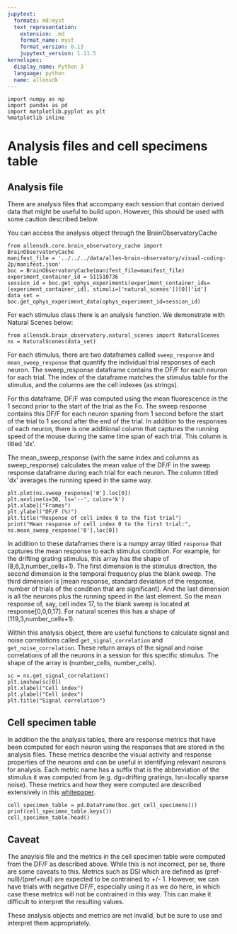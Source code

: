 ```yaml
---
jupytext:
  formats: md:myst
  text_representation:
    extension: .md
    format_name: myst
    format_version: 0.13
    jupytext_version: 1.11.5
kernelspec:
  display_name: Python 3
  language: python
  name: allensdk
---
```

```{code-cell} ipython3
import numpy as np
import pandas as pd
import matplotlib.pyplot as plt
%matplotlib inline
```
# Analysis files and cell specimens table

## Analysis file
There are analysis files that accompany each session that contain derived data that might be useful to build upon. However, this should be used with some caution described below. 

You can access the analysis object through the BrainObservatoryCache

```{code-cell} ipython3
from allensdk.core.brain_observatory_cache import BrainObservatoryCache
manifest_file = '../../../data/allen-brain-observatory/visual-coding-2p/manifest.json'
boc = BrainObservatoryCache(manifest_file=manifest_file)
experiment_container_id = 511510736
session_id = boc.get_ophys_experiments(experiment_container_ids=[experiment_container_id], stimuli=['natural_scenes'])[0]['id']
data_set = boc.get_ophys_experiment_data(ophys_experiment_id=session_id)
```

For each stimulus class there is an analysis function. We demonstrate with Natural Scenes below:

```{code-cell} ipython3
from allensdk.brain_observatory.natural_scenes import NaturalScenes
ns = NaturalScenes(data_set)
```

For each stimulus, there are two dataframes called `sweep_response` and `mean_sweep_response` that quantify the individual trial responses of each neuron. The sweep_response dataframe contains the DF/F for each neuron for each trial. The index of the dataframe matches the stimulus table for the stimulus, and the columns are the cell indexes (as strings).

For this dataframe, DF/F was computed using the mean fluorescence in the 1 second prior to the start of the trial as the Fo. The sweep response contains this DF/F for each neuron spaning from 1 second before the start of the trial to 1 second after the end of the trial. In addition to the responses of each neuron, there is one additional column that captures the running speed of the mouse during the same time span of each trial. This column is titled 'dx'.

The mean_sweep_response (with the same index and columns as sweep_response) calculates the mean value of the DF/F in the sweep response dataframe during each trial for each neuron. The column titled 'dx' averages the running speed in the same way.

```{code-cell} ipython3
plt.plot(ns.sweep_response['0'].loc[0])
plt.axvline(x=30, ls='--', color='k')
plt.xlabel("Frames")
plt.ylabel("DF/F (%)")
plt.title("Response of cell index 0 to the fist trial")
print("Mean response of cell index 0 to the first trial:", ns.mean_sweep_response['0'].loc[0])
```

In addition to these dataframes there is a numpy array titled `response` that captures the mean response to each stimulus condition. For example, for the drifting grating stimulus, this array has the shape of (8,6,3,number_cells+1). The first dimension is the stimulus direction, the second dimension is the temporal frequency plus the blank sweep. The third dimension is [mean response, standard deviation of the response, number of trials of the condition that are significant]. And the last dimension is all the neurons plus the running speed in the last element. So the mean response of, say, cell index 17, to the blank sweep is located at response[0,0,0,17]. For natural scenes this has a shape of (119,3,number_cells+1).

Within this analysis object, there are useful functions to calculate signal and noise correlations called `get_signal_correlation` and `get_noise_correlation`. These return arrays of the signal and noise correlations of all the neurons in a session for this specific stimulus. The shape of the array is (number_cells, number_cells).

```{code-cell} ipython3
sc = ns.get_signal_correlation()
plt.imshow(sc[0])
plt.xlabel("Cell index")
plt.ylabel("Cell index")
plt.title("Signal correlation")
```

## Cell specimen table
In addition the the analysis tables, there are response metrics that have been computed for each neuron using the responses that are stored in the analysis files. These metrics describe the visual activity and response properties of the neurons and can be useful in identifying relevant neurons for analysis. Each metric name has a suffix that is the abbreviation of the stimulus it was computed from (e.g. dg=drifting gratings, lsn=locally sparse noise). These metrics and how they were computed are described extensively in this [whitepaper](https://help.brain-map.org/download/attachments/10616846/VisualCoding_VisualStimuli.pdf?version=3&modificationDate=1497305590322&api=v2).

```{code-cell} ipython3
cell_specimen_table = pd.DataFrame(boc.get_cell_specimens())
print(cell_specimen_table.keys())
cell_specimen_table.head()
```

## Caveat
The anaylsis file and the metrics in the cell specimen table were computed from the DF/F as described above. While this is not incorrect, per se, there are some caveats to this. Metrics such as DSI which are defined as (pref-null)/(pref+null) are expected to be contrained to +/- 1. However, we can have trials with negative DF/F, especially using it as we do here, in which case these metrics will not be contrained in this way. This can make it difficult to interpret the resulting values. 

These analysis objects and metrics are not invalid, but be sure to use and interpret them appropriately.
